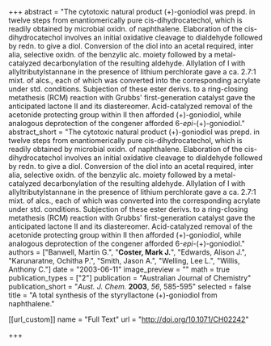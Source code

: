 +++
abstract = "The cytotoxic natural product (+)-goniodiol was prepd. in twelve steps from enantiomerically pure cis-dihydrocatechol, which is readily obtained by microbial oxidn. of naphthalene.  Elaboration of the cis-dihydrocatechol involves an initial oxidative cleavage to dialdehyde followed by redn. to give a diol.  Conversion of the diol into an acetal required, inter alia, selective oxidn. of the benzylic alc. moiety followed by a metal-catalyzed decarbonylation of the resulting aldehyde.  Allylation of I with allyltributylstannane in the presence of lithium perchlorate gave a ca. 2.7:1 mixt. of alcs., each of which was converted into the corresponding acrylate under std. conditions.  Subjection of these ester derivs. to a ring-closing metathesis (RCM) reaction with Grubbs' first-generation catalyst gave the anticipated lactone II and its diastereomer.  Acid-catalyzed removal of the acetonide protecting group within II then afforded (+)-goniodiol, while analogous deprotection of the congener afforded 6-_epi_-(+)-goniodiol."
abstract_short = "The cytotoxic natural product (+)-goniodiol was prepd. in twelve steps from enantiomerically pure cis-dihydrocatechol, which is readily obtained by microbial oxidn. of naphthalene.  Elaboration of the cis-dihydrocatechol involves an initial oxidative cleavage to dialdehyde followed by redn. to give a diol.  Conversion of the diol into an acetal required, inter alia, selective oxidn. of the benzylic alc. moiety followed by a metal-catalyzed decarbonylation of the resulting aldehyde.  Allylation of I with allyltributylstannane in the presence of lithium perchlorate gave a ca. 2.7:1 mixt. of alcs., each of which was converted into the corresponding acrylate under std. conditions.  Subjection of these ester derivs. to a ring-closing metathesis (RCM) reaction with Grubbs' first-generation catalyst gave the anticipated lactone II and its diastereomer.  Acid-catalyzed removal of the acetonide protecting group within II then afforded (+)-goniodiol, while analogous deprotection of the congener afforded 6-_epi_-(+)-goniodiol."
authors = ["Banwell, Martin G.", "**Coster, Mark J.**", "Edwards, Alison J.", "Karunaratne, Ochitha P.", "Smith, Jason A.", "Welling, Lee L.", "Willis, Anthony C."]
date = "2003-06-11"
image_preview = ""
math = true
publication_types = ["2"]
publication = "Australian Journal of Chemistry"
publication_short = "_Aust. J. Chem._ **2003**, _56_, 585-595"
selected = false
title = "A total synthesis of the styryllactone (+)-goniodiol from naphthalene."

[[url_custom]]
  name = "Full Text"
  url = "http://doi.org/10.1071/CH02242"

+++
